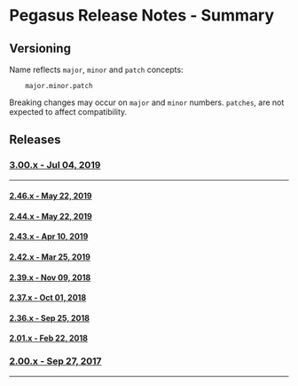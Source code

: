 # Pegasus Release Notes - Summary

## Versioning
Name reflects ```major```, ```minor``` and ```patch``` concepts:
```
	major.minor.patch
```

Breaking changes may occur on ```major``` and ```minor``` numbers. ```patches```, are not expected to affect compatibility.

## Releases

### [3.00.x - Jul 04, 2019](https://github.com/dctdevelop/pegasus/blob/master/releases/3.0.0.release.md)

---

#### [2.46.x - May 22, 2019](https://github.com/dctdevelop/pegasus/blob/master/releases/2.46.0.release.md)

#### [2.44.x - May 22, 2019](https://github.com/dctdevelop/pegasus/blob/master/releases/2.44.0.release.md)

#### [2.43.x - Apr 10, 2019](https://github.com/dctdevelop/pegasus/blob/master/releases/2.43.0.release.md)

#### [2.42.x - Mar 25, 2019](https://github.com/dctdevelop/pegasus/blob/master/releases/2.42.0.release.md)

#### [2.39.x - Nov 09, 2018](https://github.com/dctdevelop/pegasus/blob/master/releases/2.39.0.release.md)

#### [2.37.x - Oct 01, 2018](https://github.com/dctdevelop/pegasus/blob/master/releases/2.37.0.release.md)

#### [2.36.x - Sep 25, 2018](https://github.com/dctdevelop/pegasus/blob/master/releases/2.36.0.release.md)

#### [2.01.x - Feb 22, 2018](https://github.com/dctdevelop/pegasus/blob/master/releases/2.1.0.release.md)

### [2.00.x - Sep 27, 2017](https://github.com/dctdevelop/pegasus/blob/master/releases/2.0.1.release.md)

---